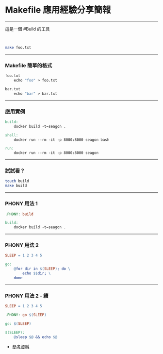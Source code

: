 # Makefile 應用經驗分享簡報

---

這是一個 #Build 的工具

<br>

```bash
make foo.txt
```

---

### Makefile 簡單的格式

```makefile
foo.txt
	echo "foo" > foo.txt

bar.txt
	echo "bar" > bar.txt
```

---

### 應用實例

```makefile
build:  
	docker build -t=seagon .  

shell:  
	docker run --rm -it -p 8000:8000 seagon bash  

run:  
	docker run --rm -it -p 8000:8000 seagon
```

---

### 試試看？

```bash
touch build
make build
```

---

### PHONY 用法 1

```makefile
.PHONY: build

build:  
	docker build -t=seagon .  

```

---

### PHONY 用法 2

```makefile
SLEEP = 1 2 3 4 5

go:
	@for dir in $(SLEEP); do \
		echo $$dir; \
	done
```

---

### PHONY 用法 2 - 續

```makefile
SLEEP = 1 2 3 4 5

.PHONY: go $(SLEEP)

go: $(SLEEP)

$(SLEEP):
	@sleep $@ && echo $@
```

* [參考資料](https://www.gnu.org/software/make/manual/html_node/Phony-Targets.html)